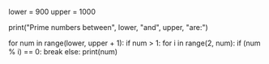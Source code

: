 
lower = 900
upper = 1000

print("Prime numbers between", lower, "and", upper, "are:")

for num in range(lower, upper + 1):
   if num > 1:
       for i in range(2, num):
           if (num % i) == 0:
               break
       else:
           print(num)
